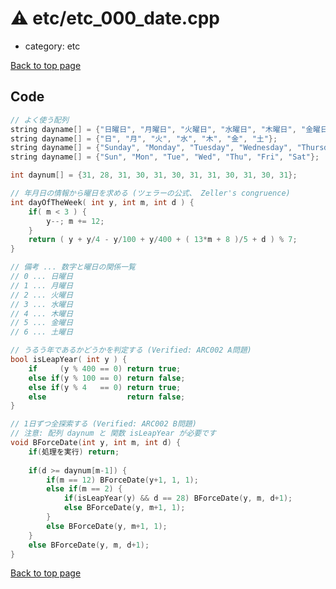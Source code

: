 <!-- mathjax config similar to math.stackexchange -->
<script type="text/javascript" async
  src="https://cdnjs.cloudflare.com/ajax/libs/mathjax/2.7.5/MathJax.js?config=TeX-MML-AM_CHTML">
</script>
<script type="text/x-mathjax-config">
  MathJax.Hub.Config({
    TeX: { equationNumbers: { autoNumber: "AMS" }},
    tex2jax: {
      inlineMath: [ ['$','$'] ],
      processEscapes: true
    },
    "HTML-CSS": { matchFontHeight: false },
    displayAlign: "left",
    displayIndent: "2em"
  });
</script>

<script type="text/javascript" src="https://cdnjs.cloudflare.com/ajax/libs/jquery/3.4.1/jquery.min.js"></script>
<script src="https://cdn.jsdelivr.net/npm/jquery-balloon-js@1.1.2/jquery.balloon.min.js" integrity="sha256-ZEYs9VrgAeNuPvs15E39OsyOJaIkXEEt10fzxJ20+2I=" crossorigin="anonymous"></script>
<script type="text/javascript" src="../../assets/js/copy-button.js"></script>
<link rel="stylesheet" href="../../assets/css/copy-button.css" />


# :warning: etc/etc_000_date.cpp
* category: etc


[Back to top page](../../index.html)



## Code
```cpp
// よく使う配列
string dayname[] = {"日曜日", "月曜日", "火曜日", "水曜日", "木曜日", "金曜日", "土曜日"};
string dayname[] = {"日", "月", "火", "水", "木", "金", "土"};
string dayname[] = {"Sunday", "Monday", "Tuesday", "Wednesday", "Thursday", "Friday", "Saturday"};
string dayname[] = {"Sun", "Mon", "Tue", "Wed", "Thu", "Fri", "Sat"};

int daynum[] = {31, 28, 31, 30, 31, 30, 31, 31, 30, 31, 30, 31};

// 年月日の情報から曜日を求める (ツェラーの公式、 Zeller's congruence)
int dayOfTheWeek( int y, int m, int d ) {
    if( m < 3 ) {
        y--; m += 12;
    }
    return ( y + y/4 - y/100 + y/400 + ( 13*m + 8 )/5 + d ) % 7;
}

// 備考 ... 数字と曜日の関係一覧
// 0 ... 日曜日
// 1 ... 月曜日
// 2 ... 火曜日
// 3 ... 水曜日
// 4 ... 木曜日
// 5 ... 金曜日
// 6 ... 土曜日

// うるう年であるかどうかを判定する (Verified: ARC002 A問題)
bool isLeapYear( int y ) {
    if     (y % 400 == 0) return true;
    else if(y % 100 == 0) return false;
    else if(y % 4   == 0) return true;
    else                  return false;
}

// 1日ずつ全探索する (Verified: ARC002 B問題)
// 注意: 配列 daynum と 関数 isLeapYear が必要です
void BForceDate(int y, int m, int d) {
    if(処理を実行) return;
    
    if(d >= daynum[m-1]) {
        if(m == 12) BForceDate(y+1, 1, 1);
        else if(m == 2) {
            if(isLeapYear(y) && d == 28) BForceDate(y, m, d+1);
            else BForceDate(y, m+1, 1);
        }
        else BForceDate(y, m+1, 1);
    }
    else BForceDate(y, m, d+1);
}
```

[Back to top page](../../index.html)

